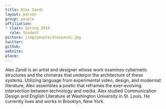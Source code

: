 ```yaml
---
title: Alex Zandi
layout: person
group: people
affiliation:
- class: Spring 2014
  role: Student
picture: /img/people/alexzandi.jpg
twitter:
github:
website:
place:
---
```

Alex Zandi is an artist and designer whose work examines cybernetic structures and the chimeras that underpin the architecture of these systems. Utilizing language from experimental video, design, and modernist literature, Alex assembles a poetic that reframes the ever-evolving intersection between technology and media. Alex studied Communication Design and English Literature at Washington University in St. Louis. He currently lives and works in Brooklyn, New York.
